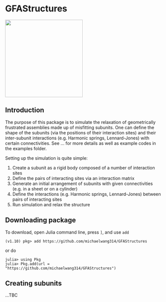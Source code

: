 # GFAStructures

<img src="https://github.com/michaelwang314/GFAStructures/blob/main/examples/structures_example.png" width="250">

## Introduction

The purpose of this package is to simulate the relaxation of geometrically frustrated assemblies made up of misfitting subunits.  One can define the shape of the subunits (via the positions of their interaction sites) and their inter-subunit interactions (e.g. Harmonic springs, Lennard-Jones) with certain connectivities. See ... for more details as well as example codes in the examples folder.

Setting up the simulation is quite simple:
1) Create a subunit as a rigid body composed of a number of interaction sites
2) Define the pairs of interacting sites via an interaction matrix
3) Generate an initial arrangement of subunits with given connectivities (e.g. in a sheet or on a cylinder)
4) Define the interactions (e.g. Harmonic springs, Lennard-Jones) between pairs of interacting sites
5) Run simulation and relax the structure

## Downloading package

To download, open Julia command line, press `]`, and use `add`
```
(v1.10) pkg> add https://github.com/michaelwang314/GFAStructures
```
or do
```
julia> using Pkg
julia> Pkg.add(url = "https://github.com/michaelwang314/GFAStructures")
```

## Creating subunits

...TBC